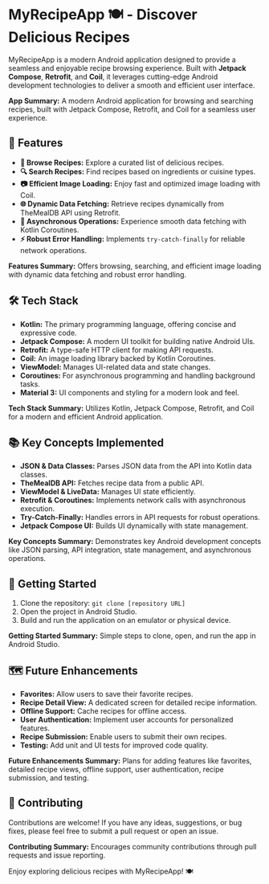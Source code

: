 # MyRecipeApp 🍽️ - Discover Delicious Recipes

MyRecipeApp is a modern Android application designed to provide a seamless and enjoyable recipe browsing experience. Built with **Jetpack Compose**, **Retrofit**, and **Coil**, it leverages cutting-edge Android development technologies to deliver a smooth and efficient user interface.

**App Summary:** A modern Android application for browsing and searching recipes, built with Jetpack Compose, Retrofit, and Coil for a seamless user experience.

## 📌 Features

* **📝 Browse Recipes:** Explore a curated list of delicious recipes.
* **🔍 Search Recipes:** Find recipes based on ingredients or cuisine types.
* **📷 Efficient Image Loading:** Enjoy fast and optimized image loading with Coil.
* **🌐 Dynamic Data Fetching:** Retrieve recipes dynamically from TheMealDB API using Retrofit.
* **🔄 Asynchronous Operations:** Experience smooth data fetching with Kotlin Coroutines.
* **⚡ Robust Error Handling:** Implements `try-catch-finally` for reliable network operations.

**Features Summary:** Offers browsing, searching, and efficient image loading with dynamic data fetching and robust error handling.

## 🛠️ Tech Stack

* **Kotlin:** The primary programming language, offering concise and expressive code.
* **Jetpack Compose:** A modern UI toolkit for building native Android UIs.
* **Retrofit:** A type-safe HTTP client for making API requests.
* **Coil:** An image loading library backed by Kotlin Coroutines.
* **ViewModel:** Manages UI-related data and state changes.
* **Coroutines:** For asynchronous programming and handling background tasks.
* **Material 3:** UI components and styling for a modern look and feel.

**Tech Stack Summary:** Utilizes Kotlin, Jetpack Compose, Retrofit, and Coil for a modern and efficient Android application.

## 📚 Key Concepts Implemented

* **JSON & Data Classes:** Parses JSON data from the API into Kotlin data classes.
* **TheMealDB API:** Fetches recipe data from a public API.
* **ViewModel & LiveData:** Manages UI state efficiently.
* **Retrofit & Coroutines:** Implements network calls with asynchronous execution.
* **Try-Catch-Finally:** Handles errors in API requests for robust operations.
* **Jetpack Compose UI:** Builds UI dynamically with state management.

**Key Concepts Summary:** Demonstrates key Android development concepts like JSON parsing, API integration, state management, and asynchronous operations.

## 🚀 Getting Started

1.  Clone the repository: `git clone [repository URL]`
2.  Open the project in Android Studio.
3.  Build and run the application on an emulator or physical device.

**Getting Started Summary:** Simple steps to clone, open, and run the app in Android Studio.

## 🗺️ Future Enhancements

* **Favorites:** Allow users to save their favorite recipes.
* **Recipe Detail View:** A dedicated screen for detailed recipe information.
* **Offline Support:** Cache recipes for offline access.
* **User Authentication:** Implement user accounts for personalized features.
* **Recipe Submission:** Enable users to submit their own recipes.
* **Testing:** Add unit and UI tests for improved code quality.

**Future Enhancements Summary:** Plans for adding features like favorites, detailed recipe views, offline support, user authentication, recipe submission, and testing.

## 🤝 Contributing

Contributions are welcome! If you have any ideas, suggestions, or bug fixes, please feel free to submit a pull request or open an issue.

**Contributing Summary:** Encourages community contributions through pull requests and issue reporting.



Enjoy exploring delicious recipes with MyRecipeApp! 🍽️
